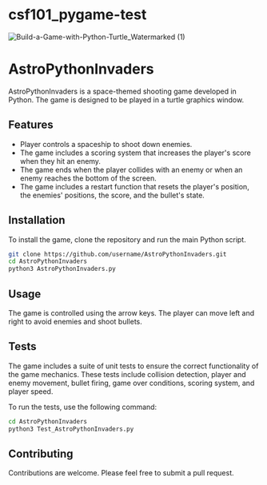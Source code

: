 # csf101_pygame-test
![Build-a-Game-with-Python-Turtle_Watermarked (1)](https://github.com/user-attachments/assets/bc18fcf5-0d8a-4459-9aea-8c521d993455)
# AstroPythonInvaders

AstroPythonInvaders is a space-themed shooting game developed in Python. The game is designed to be played in a turtle graphics window.

## Features

- Player controls a spaceship to shoot down enemies.
- The game includes a scoring system that increases the player's score when they hit an enemy.
- The game ends when the player collides with an enemy or when an enemy reaches the bottom of the screen.
- The game includes a restart function that resets the player's position, the enemies' positions, the score, and the bullet's state.

## Installation

To install the game, clone the repository and run the main Python script.

```bash
git clone https://github.com/username/AstroPythonInvaders.git
cd AstroPythonInvaders
python3 AstroPythonInvaders.py
```

## Usage

The game is controlled using the arrow keys. The player can move left and right to avoid enemies and shoot bullets.

## Tests

The game includes a suite of unit tests to ensure the correct functionality of the game mechanics. These tests include collision detection, player and enemy movement, bullet firing, game over conditions, scoring system, and player speed.

To run the tests, use the following command:

```bash
cd AstroPythonInvaders
python3 Test_AstroPythonInvaders.py
```

## Contributing

Contributions are welcome. Please feel free to submit a pull request.


